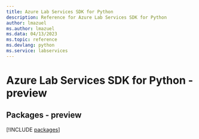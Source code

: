 ```yaml
---
title: Azure Lab Services SDK for Python
description: Reference for Azure Lab Services SDK for Python
author: lmazuel
ms.author: lmazuel
ms.data: 04/13/2023
ms.topic: reference
ms.devlang: python
ms.service: labservices
---
```

# Azure Lab Services SDK for Python - preview
## Packages - preview
[!INCLUDE [packages](lab-services-index.md)]